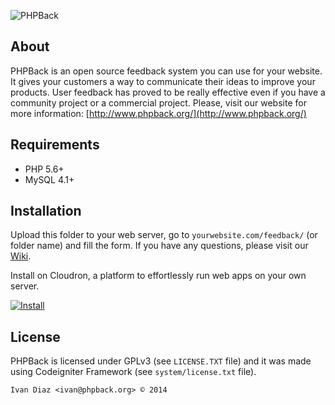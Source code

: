 ![PHPBack](http://www.phpback.org/images/logo_300.png)


## About
PHPBack is an open source feedback system you can use for your website.  It gives your customers a way to communicate their ideas to improve your products. User feedback has proved to be really effective even if you have a community project or a commercial project.
Please, visit our website for more information: [http://www.phpback.org/](http://www.phpback.org/)

## Requirements
* PHP 5.6+
* MySQL 4.1+

## Installation
Upload this folder to your web server, go to `yourwebsite.com/feedback/` (or folder name) and fill the form.
If you have any questions, please visit our [Wiki](https://github.com/ivandiazwm/phpback/wiki/).

Install on Cloudron, a platform to effortlessly run web apps on your own server.

[![Install](https://cloudron.io/img/button.svg)](https://cloudron.io/button.html?app=org.phpback.cloudronapp)

## License
PHPBack is licensed under GPLv3 (see `LICENSE.TXT` file) and it was made using Codeigniter Framework (see `system/license.txt` file).

`Ivan Diaz <ivan@phpback.org> © 2014`
